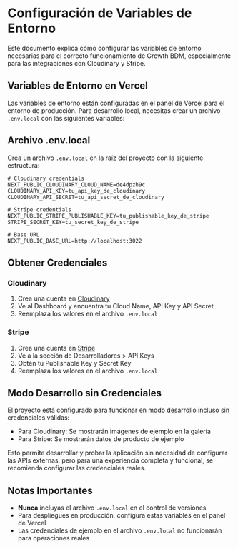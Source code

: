 # Configuración de Variables de Entorno

Este documento explica cómo configurar las variables de entorno necesarias para el correcto funcionamiento de Growth BDM, especialmente para las integraciones con Cloudinary y Stripe.

## Variables de Entorno en Vercel

Las variables de entorno están configuradas en el panel de Vercel para el entorno de producción. Para desarrollo local, necesitas crear un archivo `.env.local` con las siguientes variables:

## Archivo .env.local

Crea un archivo `.env.local` en la raíz del proyecto con la siguiente estructura:

```
# Cloudinary credentials
NEXT_PUBLIC_CLOUDINARY_CLOUD_NAME=de4dpzh9c
CLOUDINARY_API_KEY=tu_api_key_de_cloudinary
CLOUDINARY_API_SECRET=tu_api_secret_de_cloudinary

# Stripe credentials
NEXT_PUBLIC_STRIPE_PUBLISHABLE_KEY=tu_publishable_key_de_stripe
STRIPE_SECRET_KEY=tu_secret_key_de_stripe

# Base URL
NEXT_PUBLIC_BASE_URL=http://localhost:3022
```

## Obtener Credenciales

### Cloudinary

1. Crea una cuenta en [Cloudinary](https://cloudinary.com/)
2. Ve al Dashboard y encuentra tu Cloud Name, API Key y API Secret
3. Reemplaza los valores en el archivo `.env.local`

### Stripe

1. Crea una cuenta en [Stripe](https://stripe.com/)
2. Ve a la sección de Desarrolladores > API Keys
3. Obtén tu Publishable Key y Secret Key
4. Reemplaza los valores en el archivo `.env.local`

## Modo Desarrollo sin Credenciales

El proyecto está configurado para funcionar en modo desarrollo incluso sin credenciales válidas:

- Para Cloudinary: Se mostrarán imágenes de ejemplo en la galería
- Para Stripe: Se mostrarán datos de producto de ejemplo

Esto permite desarrollar y probar la aplicación sin necesidad de configurar las APIs externas, pero para una experiencia completa y funcional, se recomienda configurar las credenciales reales.

## Notas Importantes

- **Nunca** incluyas el archivo `.env.local` en el control de versiones
- Para despliegues en producción, configura estas variables en el panel de Vercel
- Las credenciales de ejemplo en el archivo `.env.local` no funcionarán para operaciones reales
